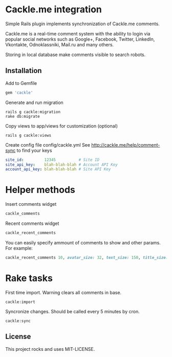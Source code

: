 Cackle.me integration
=====================

Simple Rails plugin implements synchronization of Cackle.me comments.

Cackle.me is a real-time comment system with the ability to login 
via popular social networks such as Google+, Facebook, Twitter, 
LinkedIn, Vkontakte, Odnoklassniki, Mail.ru and many others.

Storing in local database make comments visible to search robots.

Installation
------------

Add to Gemfile 
```ruby
gem 'cackle' 
```

Generate and run migration
```
rails g cackle:migration
rake db:migrate
```

Copy views to app/views for customization (optional)
```
rails g cackle:views
```

Create config file config/cackle.yml
See http://cackle.me/help/comment-sync to find your keys

```yml
site_id:         12345          # Site ID
site_api_key:    blah-blah-blah # Account API Key
account_api_key: blah-blah-blah # Site API Key  
```

Helper methods
==============

Insert comments widget
```ruby
cackle_comments 
```
Recent comments widget
```ruby
cackle_recent_comments
```
You can easily specify ammount of comments to show and other params. For example:
```ruby
cackle_recent_comments 10, avatar_size: 32, text_size: 150, title_size: 40 
```

Rake tasks
==========
First time import. Warning clears all comments in base.
```
cackle:import
```

Syncronize changes. Should be called every 5 minutes by cron.
```
cackle:sync
```

License
-------
This project rocks and uses MIT-LICENSE.